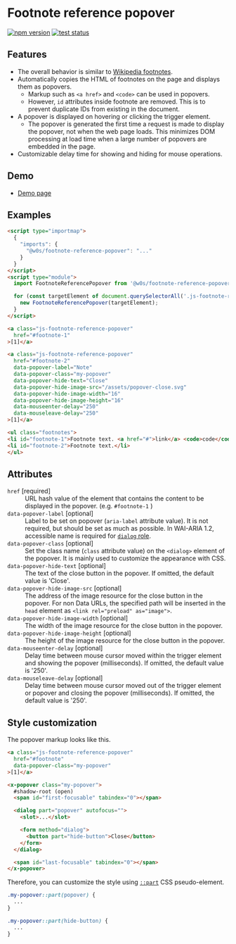 # Footnote reference popover

[![npm version](https://badge.fury.io/js/%40w0s%2Ffootnote-reference-popover.svg)](https://www.npmjs.com/package/@w0s/footnote-reference-popover)
[![test status](https://github.com/SaekiTominaga/frontend/actions/workflows/footnote-reference-popover-test.yml/badge.svg)](https://github.com/SaekiTominaga/frontend/actions/workflows/footnote-reference-popover-test.yml)

## Features

- The overall behavior is similar to [Wikipedia footnotes](https://en.wikipedia.org/wiki/Help:Footnotes).
- Automatically copies the HTML of footnotes on the page and displays them as popovers.
  - Markup such as `<a href>` and `<code>` can be used in popovers.
  - However, `id` attributes inside footnote are removed. This is to prevent duplicate IDs from existing in the document.
- A popover is displayed on hovering or clicking the trigger element.
  - The popover is generated the first time a request is made to display the popover, not when the web page loads. This minimizes DOM processing at load time when a large number of popovers are embedded in the page.
- Customizable delay time for showing and hiding for mouse operations.

## Demo

- [Demo page](https://saekitominaga.github.io/frontend/packages/footnote-reference-popover/demo/)

## Examples

```HTML
<script type="importmap">
  {
    "imports": {
      "@w0s/footnote-reference-popover": "..."
    }
  }
</script>
<script type="module">
  import FootnoteReferencePopover from '@w0s/footnote-reference-popover';

  for (const targetElement of document.querySelectorAll('.js-footnote-reference-popover')) {
    new FootnoteReferencePopover(targetElement);
  }
</script>

<a class="js-footnote-reference-popover"
  href="#footnote-1"
>[1]</a>

<a class="js-footnote-reference-popover"
  href="#footnote-2"
  data-popover-label="Note"
  data-popover-class="my-popover"
  data-popover-hide-text="Close"
  data-popover-hide-image-src="/assets/popover-close.svg"
  data-popover-hide-image-width="16"
  data-popover-hide-image-height="16"
  data-mouseenter-delay="250"
  data-mouseleave-delay="250"
>[1]</a>

<ul class="footnotes">
<li id="footnote-1">Footnote text. <a href="#">link</a> <code>code</code> <em>emphasis</em></li>
<li id="footnote-2">Footnote text.</li>
</ul>
```

## Attributes

<dl>
<dt><code>href</code> [required]</dt>
<dd>URL hash value of the element that contains the content to be displayed in the popover. (e.g. <code>#footnote-1</code> )</dd>
<dt><code>data-popover-label</code> [optional]</dt>
<dd>Label to be set on popover (<code>aria-label</code> attribute value). It is not required, but should be set as much as possible. In WAI-ARIA 1.2, accessible name is required for <a href="https://www.w3.org/TR/wai-aria-1.2/#dialog"><code>dialog</code> role</a>.</dd>
<dt><code>data-popover-class</code> [optional]</dt>
<dd>Set the class name (<code>class</code> attribute value) on the <code>&lt;dialog&gt;</code> element of the popover. It is mainly used to customize the appearance with CSS.</dd>
<dt><code>data-popover-hide-text</code> [optional]</dt>
<dd>The text of the close button in the popover. If omitted, the default value is 'Close'.</dd>
<dt><code>data-popover-hide-image-src</code> [optional]</dt>
<dd>The address of the image resource for the close button in the popover. For non Data URLs, the specified path will be inserted in the <code>head</code> element as <code>&lt;link rel="preload" as="image"&gt;</code>.</dd>
<dt><code>data-popover-hide-image-width</code> [optional]</dt>
<dd>The width of the image resource for the close button in the popover.</dd>
<dt><code>data-popover-hide-image-height</code> [optional]</dt>
<dd>The height of the image resource for the close button in the popover.</dd>
<dt><code>data-mouseenter-delay</code> [optional]</dt>
<dd>Delay time between mouse cursor moved within the trigger element and showing the popover (milliseconds). If omitted, the default value is '250'.</dd>
<dt><code>data-mouseleave-delay</code> [optional]</dt>
<dd>Delay time between mouse cursor moved out of the trigger element or popover and closing the popover (milliseconds). If omitted, the default value is '250'.</dd>
</dl>

## Style customization

The popover markup looks like this.

```html
<a class="js-footnote-reference-popover"
  href="#footnote"
  data-popover-class="my-popover"
>[1]</a>

<x-popover class="my-popover">
  #shadow-root (open)
  <span id="first-focusable" tabindex="0"></span>

  <dialog part="popover" autofocus="">
    <slot>...</slot>

    <form method="dialog">
      <button part="hide-button">Close</button>
    </form>
  </dialog>

  <span id="last-focusable" tabindex="0"></span>
</x-popover>
```

Therefore, you can customize the style using [`::part`](https://developer.mozilla.org/en-US/docs/Web/CSS/::part) CSS pseudo-element.

```css
.my-popover::part(popover) {
  ...
}

.my-popover::part(hide-button) {
  ...
}
```
